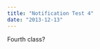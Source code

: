 ```yaml
---
title: "Notification Test 4"
date: "2013-12-13"
---
```


<div class="content">
<p>Fourth class?</p>
</div>
